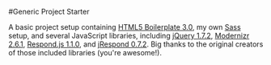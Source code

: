 #Generic Project Starter

A basic project setup containing [HTML5 Boilerplate 3.0](http://html5boilerplate.com/), my own [Sass](http://sass-lang.com/) setup, and several JavaScript libraries, including [jQuery 1.7.2](http://jquery.com/), [Modernizr 2.6.1](http://modernizr.com/), [Respond.js 1.1.0](https://github.com/scottjehl/Respond/), and [jRespond 0.7.2](https://github.com/ten1seven/jRespond). Big thanks to the original creators of those included libraries (you're awesome!).